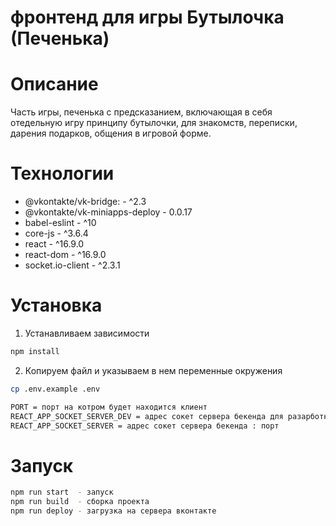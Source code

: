 # фронтенд для игры Бутылочка (Печенька)

# Описание

Часть игры, печенька с предсказанием, включающая в себя отедельную игру
принципу бутылочки, для знакомств, переписки, дарения подарков, общения
в игровой форме.

# Технологии

- @vkontakte/vk-bridge: - ^2.3
- @vkontakte/vk-miniapps-deploy - 0.0.17
- babel-eslint - ^10
- core-js - ^3.6.4
- react - ^16.9.0
- react-dom -  ^16.9.0
- socket.io-client - ^2.3.1

# Установка

1. Устанавливаем зависимости

```bash
npm install
```

2. Копируем файл и указываем в нем переменные окружения

```bash
cp .env.example .env
```

```bash
PORT = порт на котром будет находится клиент
REACT_APP_SOCKET_SERVER_DEV = адрес сокет сервера бекенда для разарботки (localhost) : порт
REACT_APP_SOCKET_SERVER = адрес сокет сервера бекенда : порт
```

# Запуск

```bash
npm run start  - запуск
npm run build  - сборка проекта
npm run deploy - загрузка на сервера вконтакте
```